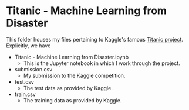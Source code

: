 # Titanic - Machine Learning from Disaster
This folder houses my files pertaining to Kaggle's famous [Titanic project](https://www.kaggle.com/c/titanic). Explicitly, we have
- Titanic - Machine Learning from Disaster.ipynb
    - This is the Jupyter notebook in which I work through the project.
- submission.csv
    - My submission to the Kaggle competition.
- test.csv
    - The test data as provided by Kaggle.
- train.csv
    - The training data as provided by Kaggle.

